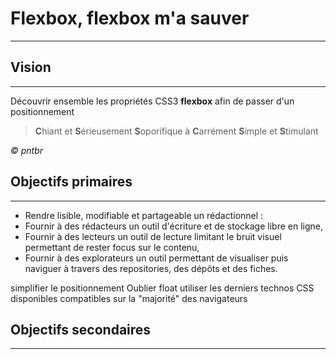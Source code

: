 # Flexbox, flexbox m'a sauver
---------

## Vision
---------

Découvrir ensemble les propriétés CSS3 **flexbox** afin de passer d'un positionnement 

> **C**hiant et **S**érieusement **S**oporifique à **C**arrément **S**imple et **S**timulant 

<cite>© pntbr</cite>


## Objectifs primaires
---------------------

- Rendre lisible, modifiable et partageable un rédactionnel :
- Fournir à des rédacteurs un outil d'écriture et de stockage libre en ligne,
- Fournir à des lecteurs un outil de lecture limitant le bruit visuel permettant de rester focus sur le contenu,
- Fournir à des explorateurs un outil permettant de visualiser puis naviguer à travers des repositories, des dépôts et des fiches.

simplifier le positionnement 
Oublier float
utiliser les derniers technos CSS disponibles compatibles sur la "majorité" des navigateurs

## Objectifs secondaires
----------------------
